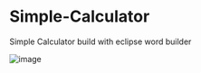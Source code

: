 # Simple-Calculator
Simple Calculator build with eclipse word builder

![image](https://user-images.githubusercontent.com/24220136/222349940-2a0b1a8b-7dd1-4017-80e7-a46daf4d863b.png)
